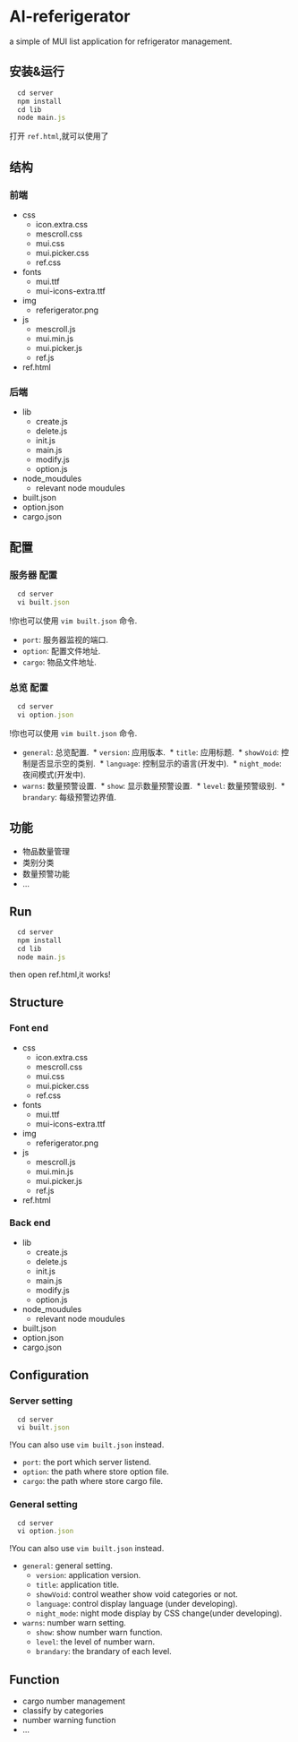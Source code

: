 # AI-referigerator
a simple of MUI list application for refrigerator management.

## 安装&运行
``` javascript
  cd server
  npm install
  cd lib
  node main.js
```
打开 `ref.html`,就可以使用了
## 结构
### 前端
* css
  * icon.extra.css
  * mescroll.css
  * mui.css
  * mui.picker.css
  * ref.css
* fonts
  * mui.ttf
  * mui-icons-extra.ttf
* img
  * referigerator.png
* js
  * mescroll.js
  * mui.min.js
  * mui.picker.js
  * ref.js
* ref.html
### 后端
* lib
  * create.js
  * delete.js
  * init.js
  * main.js
  * modify.js
  * option.js
* node_moudules
  * relevant node moudules
* built.json
* option.json
* cargo.json
## 配置
### 服务器 配置
``` javascript
  cd server
  vi built.json
```
!你也可以使用 `vim built.json` 命令.
* `port`: 服务器监视的端口.
* `option`: 配置文件地址.
* `cargo`: 物品文件地址.

### 总览 配置
``` javascript
  cd server
  vi option.json
```
!你也可以使用 `vim built.json` 命令.
* `general`: 总览配置.
  * `version`: 应用版本.
  * `title`: 应用标题.
  * `showVoid`: 控制是否显示空的类别.
  * `language`: 控制显示的语言(开发中).
  * `night_mode`: 夜间模式(开发中).
* `warns`: 数量预警设置.
  * `show`: 显示数量预警设置.
  * `level`: 数量预警级别.
  * `brandary`: 每级预警边界值.

## 功能
* 物品数量管理
* 类别分类
* 数量预警功能
* ...

## Run
``` javascript
  cd server
  npm install
  cd lib
  node main.js
```
then open ref.html,it works!
## Structure
### Font end
* css
  * icon.extra.css
  * mescroll.css
  * mui.css
  * mui.picker.css
  * ref.css
* fonts
  * mui.ttf
  * mui-icons-extra.ttf
* img
  * referigerator.png
* js
  * mescroll.js
  * mui.min.js
  * mui.picker.js
  * ref.js
* ref.html
### Back end
* lib
  * create.js
  * delete.js
  * init.js
  * main.js
  * modify.js
  * option.js
* node_moudules
  * relevant node moudules
* built.json
* option.json
* cargo.json
## Configuration
### Server setting
``` javascript
  cd server
  vi built.json
```
!You can also use `vim built.json` instead.
* `port`: the port which server listend.
* `option`: the path where store option file.
* `cargo`: the path where store cargo file.

### General setting
``` javascript
  cd server
  vi option.json
```
!You can also use `vim built.json` instead.
* `general`: general setting.
  * `version`: application version.
  * `title`: application title.
  * `showVoid`: control weather show void categories or not.
  * `language`: control display language (under developing).
  * `night_mode`: night mode display by CSS change(under developing).
* `warns`: number warn setting.
  * `show`: show number warn function.
  * `level`: the level of number warn.
  * `brandary`: the brandary of each level.

## Function
* cargo number management
* classify by categories
* number warning function
* ...
